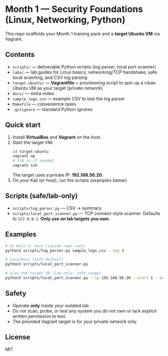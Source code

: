 # Month 1 — Security Foundations (Linux, Networking, Python)
This repo scaffolds your Month 1 training pack and a **target Ubuntu VM** via Vagrant.

## Contents
- `scripts/` — deliverable Python scripts (log parser, local port scanner)
- `labs/` — lab guides for Linux basics, networking/TCP handshake, safe local scanning, and CSV log parsing
- `target-ubuntu/` — **Vagrantfile** + provisioning script to spin up a clean Ubuntu VM as your target (private network)
- `docs/` — extra notes
- `sample_logs.csv` — example CSV to test the log parser
- `Makefile` — convenience tasks
- `.gitignore` — standard Python ignores

## Quick start
1. Install **VirtualBox** and **Vagrant** on the host.
2. Start the target VM:
   ```bash
   cd target-ubuntu
   vagrant up
   # SSH in if needed:
   vagrant ssh
   ```
   The target uses a private IP: **192.168.56.20**.
3. On your Kali (or host), run the scripts (examples below).

## Scripts (safe/lab-only)
- `scripts/log_parser.py` — CSV → summary.
- `scripts/local_port_scanner.py` — TCP connect-style scanner. Defaults to `127.0.0.1`. **Only use on lab targets you own**.

## Examples
```bash
# On Kali or host (inside repo root)
python3 scripts/log_parser.py sample_logs.csv --top 3

# Localhost (safe default)
python3 scripts/local_port_scanner.py

# Scan the target VM (lab-only, safe range)
python3 scripts/local_port_scanner.py --ip 192.168.56.20 --start 1 --end 200 --timeout 0.3
```

## Safety
- Operate **only** inside your isolated lab.
- Do not scan, probe, or test any system you do not own or lack explicit written permission to test.
- The provided Vagrant target is for your private network only.

## License
MIT
